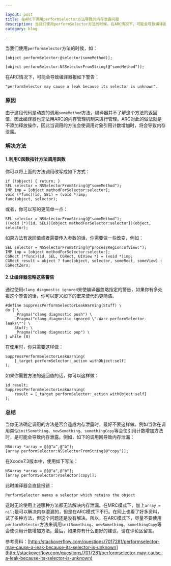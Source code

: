 ```yaml
---

layout: post
title: 在ARC下调用performSelector方法导致的内存泄露问题
description: 当我们使用performSelector方法的时候，在ARC情况下，可能会导致编译器报如下警告："performSelector may cause a leak because its selector is unknown".
category: blog

---
```


当我们使用`performSelector`方法的时候，如：

	[object performSelector:@selector(someMethod)];
	
	[object performSelector:NSSelectorFromString(@"someMethod")];
	
在ARC情况下，可能会导致编译器报如下警告：

	"performSelector may cause a leak because its selector is unknown".
	
	
### 原因
由于这段代码是动态的调用`someMethod`方法，编译器并不了解这个方法的返回值，因此编译器也无法用ARC的内存管理机制来进行管理。ARC对此的做法就是不添加释放操作，因此当调用的方法会使调用对象引用计数增加时，将会导致内存泄露。

### 解决方法

#### 1.利用C函数指针方法调用函数
你可以将上面的方法调用改写成如下方式：

	if (!object) { return; }
	SEL selector = NSSelectorFromString(@"someMethod");
	IMP imp = [object methodForSelector:selector];
	void (*func)(id, SEL) = (void *)imp;
	func(object, selector);
	
或者，你可以写的更简单一点：

	SEL selector = NSSelectorFromString(@"someMethod");
	((void (*)(id, SEL))[object methodForSelector:selector])(object, selector);
	
如果方法有返回值或者需要传入参数的话，你需要做一些改变，例如：

	SEL selector = NSSelectorFromString(@"processRegion:ofView:");
	IMP imp = [object methodForSelector:selector];
	CGRect (*func)(id, SEL, CGRect, UIView *) = (void *)imp;
	CGRect result = object ? func(object, selector, someRect, someView) : CGRectZero;
	
	
#### 2.让编译器忽略这些警告
通过使用`clang diagnostic ignored`来使编译器忽略指定的警告，如果你有多处报这个警告的话，你可以定义如下的宏来使代码更简洁。

	#define SuppressPerformSelectorLeakWarning(Stuff) \
    do { \
        _Pragma("clang diagnostic push") \
        _Pragma("clang diagnostic ignored \"-Warc-performSelector-leaks\"") \
        Stuff; \
        _Pragma("clang diagnostic pop") \
    } while (0)
    
在使用时，你只需要这样做：

	SuppressPerformSelectorLeakWarning(
	    [_target performSelector:_action withObject:self]
	);
	
如果你需要方法的返回值的话，你可以这样做：

	id result;
	SuppressPerformSelectorLeakWarning(
    	result = [_target performSelector:_action withObject:self]
	);
	
	
### 总结	
当你无法确定调用的方法是否会造成内存泄露时，最好不要这样做。例如当你在调用类似`initSomething`、`newSomething`、`somethingCopy`等会使引用计数增加方法时，是可能会导致内存泄露。例如，如下的调用回导致内存泄漏：

	NSArray *array = @[@"a",@"b"];
    [array performSelector:NSSelectorFromString(@"copy")];

在Xcode7.3版本中，使用如下写法：

	NSArray *array = @[@"a",@"b"];
    [array performSelector:@selector(copy)];
    
此时编译器会直接报错：

	PerformSelector names a selector which retains the object
	
这时无论使用上述哪种方法都无法解决内存泄漏。在MRC模式下，加上`array = nil;`是可以解决内存泄漏的，但是在ARC模式下不行。在网上也看了好多资料，试了多种方法，但这个问题还是没有解决。所以，在ARC模式下，尽量不要使用`performSelector`方法来调用`initSomething`、`newSomething`、`somethingCopy`等会使引用计数增加方法。最后，如果你有什么更好的建议，请在评论区留言。
 
参考资料：[http://stackoverflow.com/questions/7017281/performselector-may-cause-a-leak-because-its-selector-is-unknown](http://stackoverflow.com/questions/7017281/performselector-may-cause-a-leak-because-its-selector-is-unknown)